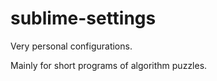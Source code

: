 sublime-settings
================
Very personal configurations.

Mainly for short programs of algorithm puzzles.
